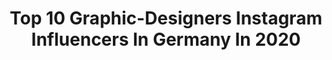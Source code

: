 ---
title: Top 10 Graphic-Designers Instagram Influencers In Germany In 2020
description: >-
  Find top graphic-designers Instagram influencers in Germany in 2020. Most popular hashtags: #illustration #tb #film #love.
platform: Instagram
profiles:
  - username: "maximeee"
    fullname: >-
      M A X I M E   H E R B O R D
    location: "Germany"
    followers: 121363
    engagement: 745
    commentsToLikes: 0.014004
    avatar: "https://scontent-lhr8-1.cdninstagram.com/v/t51.2885-19/s320x320/45550734_326580024733092_8399631673515311104_n.jpg?_nc_ht=scontent-lhr8-1.cdninstagram.com&_nc_ohc=er8g3ooy4W8AX_WDv-v&oh=03312043432dea63e620179c61316c0d&oe=5EBB798E"
    verified: true
    hashtags: "#smoothie, #pooltime, #mirrorpic, #aldis"
  - username: "entiredesign"
    fullname: >-
      Jimmy O'Mara
    location: "Germany"
    followers: 22981
    engagement: 612
    commentsToLikes: 0.024234
    avatar: "https://scontent-ams4-1.cdninstagram.com/v/t51.2885-19/s320x320/25023026_385923435178715_7048926095998976000_n.jpg?_nc_ht=scontent-ams4-1.cdninstagram.com&_nc_ohc=BbfwXLnLfOgAX_fd3OC&oh=0ec695b2c3140b6f1df1f6cbc681d53e&oe=5EB91AE3"
    verified: false
    hashtags: "#graphic, #belgium, #etihad, #amsterdam"
  - username: "karlina"
    fullname: >-
      Hi, I am Karolina.
    location: "Germany"
    followers: 34089
    engagement: 234
    commentsToLikes: 0.056812
    avatar: "https://scontent-ams4-1.cdninstagram.com/v/t51.2885-19/s320x320/83920016_228206388214274_5762421388975538176_n.jpg?_nc_ht=scontent-ams4-1.cdninstagram.com&_nc_ohc=P4DotgZuiwcAX_qQkJw&oh=3715ba0e38364d9f26faf045b5f6b84b&oe=5EB300EB"
    verified: false
    hashtags: "#stayhome, #bestvacations, #alpen, #visualsoflife"
  - username: "farzad.nikpey"
    fullname: >-
      PIC BY NIK Pʀᴏᴅᴜᴄᴛɪᴏɴ
    location: "Germany"
    followers: 26864
    engagement: 814
    commentsToLikes: 0.148718
    avatar: "https://scontent-ams4-1.cdninstagram.com/v/t51.2885-19/s320x320/69544310_425529364764948_513212166254362624_n.jpg?_nc_ht=scontent-ams4-1.cdninstagram.com&_nc_ohc=X7shyjDe3h0AX-wKHGL&oh=58f21fafd807393b17b60cd509d6ecc4&oe=5EBC2277"
    verified: false
    hashtags: "#director, #masih, #manoto, #towel"
  - username: "carsontuna"
    fullname: >-
      Carsten Thun
    location: "Germany"
    followers: 27581
    engagement: 148
    commentsToLikes: 0.007387
    avatar: "https://scontent-ams4-1.cdninstagram.com/v/t51.2885-19/s320x320/45472074_1188195391334667_8371317964904857600_n.jpg?_nc_ht=scontent-ams4-1.cdninstagram.com&_nc_ohc=mQh9JhLEg7gAX-tSPi3&oh=8da02216ac441445e79d389f886361c3&oe=5EB25317"
    verified: false
    hashtags: "#backbend, #dancer, #yoga, #backbends"
  - username: "katharinawildenhof"
    fullname: >-
      Katharina Wildenhof
    location: "Germany"
    followers: 17018
    engagement: 629
    commentsToLikes: 0.042686
    avatar: "https://scontent-bos3-1.cdninstagram.com/v/t51.2885-19/s320x320/83703389_278660199767060_7156226679839391744_n.jpg?_nc_ht=scontent-bos3-1.cdninstagram.com&_nc_ohc=JrR4jZQNDFYAX_hHiHJ&oh=b532d94775cb5fae5eea8022e4d68627&oe=5EAF09DE"
    verified: false
    hashtags: "#bergliebe, #canon5dmarkiii, #skitouring, #daydreaming"
  - username: "finjas_white_living"
    fullname: >-
      Finja | Mama und wohnverrückt
    location: "Germany"
    followers: 2743
    engagement: 1059
    commentsToLikes: 0.224289
    avatar: "https://scontent-bos3-1.cdninstagram.com/v/t51.2885-19/s320x320/52403929_782688358776955_4823070908438544384_n.jpg?_nc_ht=scontent-bos3-1.cdninstagram.com&_nc_ohc=BdiLpj5QZe8AX-inwSL&oh=e77a1d0c9f8d4936a5ea8657daf142c9&oe=5EBAFC6F"
    verified: false
    hashtags: "#puppenwagen, #momtogs, #bohokids, #krcwooden"
  - username: "benny.yeboah"
    fullname: >-
      Benny Yeboah
    location: "Germany"
    followers: 5573
    engagement: 1385
    commentsToLikes: 0.031288
    avatar: "https://scontent-ams4-1.cdninstagram.com/v/t51.2885-19/s320x320/84636625_891806744583821_9140917903246229504_n.jpg?_nc_ht=scontent-ams4-1.cdninstagram.com&_nc_ohc=azYaQPLUdzwAX9dRbzs&oh=4c4f33339e087bbccf69cd6a7147f9c7&oe=5E863F45"
    verified: false
    hashtags: "#pufferjacket, #mountains, #waterways, #halfcast"
  - username: "r6_miss"
    fullname: >-
      Lady Célanie 🐼
    location: "Germany"
    followers: 4124
    engagement: 2001
    commentsToLikes: 0.046429
    avatar: "https://scontent-ams4-1.cdninstagram.com/v/t51.2885-19/s320x320/87747724_185480516221090_3629007315102859264_n.jpg?_nc_ht=scontent-ams4-1.cdninstagram.com&_nc_ohc=ozFXTOwBGB8AX8x9d2G&oh=4861ae0ad06984ba64317d5096cb257d&oe=5EBA36C0"
    verified: false
    hashtags: "#promosport, #motard, #sharkracerpro, #ridersofinstagram"
  - username: "joergasselborn"
    fullname: >-
      Joerg Asselborn
    location: "Germany"
    followers: 11909
    engagement: 811
    commentsToLikes: 0.027060
    avatar: "https://scontent-lhr8-1.cdninstagram.com/v/t51.2885-19/s320x320/35399115_1140629059410941_6685377756005400576_n.jpg?_nc_ht=scontent-lhr8-1.cdninstagram.com&_nc_ohc=aEQmpupRGWsAX8EjXPz&oh=5e570b414f91c14698f6c725ce3e410b&oe=5EBD04B1"
    verified: false
    hashtags: "#artofinstagram, #aquarelles, #uskworkshop, #illustratorsoninstagram"
---